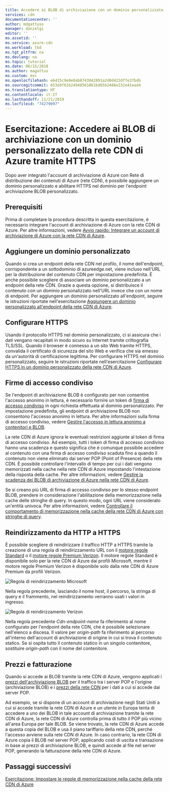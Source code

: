 ```yaml
---
title: Accedere ai BLOB di archiviazione con un dominio personalizzato della rete CDN di Azure tramite HTTPS
services: cdn
documentationcenter: ''
author: mdgattuso
manager: danielgi
editor: ''
ms.assetid: ''
ms.service: azure-cdn
ms.workload: tbd
ms.tgt_pltfrm: na
ms.devlang: na
ms.topic: tutorial
ms.date: 06/15/2018
ms.author: magattus
ms.custom: mvc
ms.openlocfilehash: e6415c9e8e0ab8743042891a2d0d422dffe37bdb
ms.sourcegitcommit: 653e9f61b24940561061bd65b2486e232e41ead4
ms.translationtype: HT
ms.contentlocale: it-IT
ms.lasthandoff: 11/21/2019
ms.locfileid: "74279097"
---
```

# <a name="tutorial-access-storage-blobs-using-an-azure-cdn-custom-domain-over-https"></a>Esercitazione: Accedere ai BLOB di archiviazione con un dominio personalizzato della rete CDN di Azure tramite HTTPS

Dopo aver integrato l'account di archiviazione di Azure con Rete di distribuzione dei contenuti di Azure (rete CDN), è possibile aggiungere un dominio personalizzato e abilitare HTTPS nel dominio per l'endpoint archiviazione BLOB personalizzato. 

## <a name="prerequisites"></a>Prerequisiti

Prima di completare la procedura descritta in questa esercitazione, è necessario integrare l'account di archiviazione di Azure con la rete CDN di Azure. Per altre informazioni, vedere [Avvio rapido: Integrare un account di archiviazione di Azure con la rete CDN di Azure](cdn-create-a-storage-account-with-cdn.md).

## <a name="add-a-custom-domain"></a>Aggiungere un dominio personalizzato
Quando si crea un endpoint della rete CDN nel profilo, il nome dell'endpoint, corrispondente a un sottodominio di azureedge.net, viene incluso nell'URL per la distribuzione del contenuto CDN per impostazione predefinita. È anche possibile scegliere di associare un dominio personalizzato a un endpoint della rete CDN. Grazie a questa opzione, si distribuisce il contenuto con un dominio personalizzato nell'URL invece che con un nome di endpoint. Per aggiungere un dominio personalizzato all'endpoint, seguire le istruzioni riportate nell'esercitazione [Aggiungere un dominio personalizzato all'endpoint della rete CDN di Azure](cdn-map-content-to-custom-domain.md).

## <a name="configure-https"></a>Configurare HTTPS
Usando il protocollo HTTPS nel dominio personalizzato, ci si assicura che i dati vengano recapitati in modo sicuro su Internet tramite crittografia TLS/SSL. Quando il browser è connesso a un sito Web tramite HTTPS, convalida il certificato di sicurezza del sito Web e verifica che sia emesso da un'autorità di certificazione legittima. Per configurare HTTPS nel dominio personalizzato, seguire le istruzioni riportate nell'esercitazione [Configurare HTTPS in un dominio personalizzato della rete CDN di Azure](cdn-custom-ssl.md).

## <a name="shared-access-signatures"></a>Firme di accesso condiviso
Se l'endpoint di archiviazione BLOB è configurato per non consentire l'accesso anonimo in lettura, è necessario fornire un token di [firma di accesso condiviso](cdn-sas-storage-support.md) in ogni richiesta effettuata al dominio personalizzato. Per impostazione predefinita, gli endpoint di archiviazione BLOB non consentono l'accesso anonimo in lettura. Per altre informazioni sulla firma di accesso condiviso, vedere [Gestire l'accesso in lettura anonimo a contenitori e BLOB](../storage/blobs/storage-manage-access-to-resources.md).

La rete CDN di Azure ignora le eventuali restrizioni aggiunte al token di firma di accesso condiviso. Ad esempio, tutti i token di firma di accesso condiviso hanno una scadenza e questo significa che è comunque possibile accedere al contenuto con una firma di accesso condiviso scaduta fino a quando il contenuto non viene eliminato dai server POP (Point of Presence) della rete CDN. È possibile controllare l'intervallo di tempo per cui i dati vengono memorizzati nella cache nella rete CDN di Azure impostando l'intestazione della risposta della cache. Per altre informazioni, vedere [Gestire la scadenza dei BLOB di archiviazione di Azure nella rete CDN di Azure](cdn-manage-expiration-of-blob-content.md).

Se si creano più URL di firma di accesso condiviso per lo stesso endpoint BLOB, prendere in considerazione l'abilitazione della memorizzazione nella cache delle stringhe di query. In questo modo, ogni URL viene considerato un'entità univoca. Per altre informazioni, vedere [Controllare il comportamento di memorizzazione nella cache della rete CDN di Azure con stringhe di query](cdn-query-string.md).

## <a name="http-to-https-redirection"></a>Reindirizzamento da HTTP a HTTPS
È possibile scegliere di reindirizzare il traffico HTTP a HTTPS tramite la creazione di una regola di reindirizzamento URL con il [motore regole Standard](cdn-standard-rules-engine.md) o il [motore regole Premium Verizon](cdn-verizon-premium-rules-engine.md). Il motore regole Standard è disponibile solo per la rete CDN di Azure dai profili Microsoft, mentre il motore regole Premium Verizon è disponibile solo dalla rete CDN di Azure Premium da profili Verizon.

![Regola di reindirizzamento Microsoft](./media/cdn-storage-custom-domain-https/cdn-standard-redirect-rule.png)

Nella regola precedente, lasciando il nome host, il percorso, la stringa di query e il frammento, nel reindirizzamento verranno usati i valori in ingresso. 

![Regola di reindirizzamento Verizon](./media/cdn-storage-custom-domain-https/cdn-url-redirect-rule.png)

Nella regola precedente *Cdn-endpoint-name* fa riferimento al nome configurato per l'endpoint della rete CDN, che è possibile selezionare nell'elenco a discesa. Il valore per *origin-path* fa riferimento al percorso all'interno dell'account di archiviazione di origine in cui si trova il contenuto statico. Se si ospita tutto il contenuto statico in un singolo contenitore, sostituire *origin-path* con il nome del contenitore.

## <a name="pricing-and-billing"></a>Prezzi e fatturazione
Quando si accede ai BLOB tramite la rete CDN di Azure, vengono applicati i [prezzi dell'archiviazione BLOB](https://azure.microsoft.com/pricing/details/storage/blobs/) per il traffico tra i server POP e l'origine (archiviazione BLOB) e i [prezzi della rete CDN](https://azure.microsoft.com/pricing/details/cdn/) per i dati a cui si accede dai server POP.

Ad esempio, se si dispone di un account di archiviazione negli Stati Uniti a cui si accede tramite la rete CDN di Azure e un utente in Europa tenta di accedere a uno dei BLOB in tale account di archiviazione tramite la rete CDN di Azure, la rete CDN di Azure controlla prima di tutto il POP più vicino all'area Europa per tale BLOB. Se viene trovato, la rete CDN di Azure accede a questa copia del BLOB e usa il piano tariffario della rete CDN, perché l'accesso avviene sulla rete CDN di Azure. In caso contrario, la rete CDN di Azure copia il BLOB nel server POP, applicando costi di uscita e transazione in base ai prezzi di archiviazione BLOB, e quindi accede al file nel server POP, generando la fatturazione della rete CDN di Azure.

## <a name="next-steps"></a>Passaggi successivi
[Esercitazione: Impostare le regole di memorizzazione nella cache della rete CDN di Azure](cdn-caching-rules-tutorial.md)




